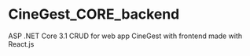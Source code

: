 # CineGest_CORE_backend
ASP .NET Core 3.1 CRUD for web app CineGest with frontend made with React.js
